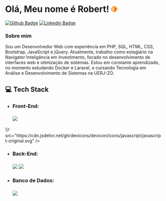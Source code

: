 # Olá, Meu nome é Robert! <img height="20px" width="20px"  src="https://github.com/snipe/awesome-emoji/blob/master/gaming/mario/Coin.gif" /> 
[![Github Badge](https://img.shields.io/badge/-Github-000?style=flat-square&logo=Github&logoColor=white&link=https://github.com/Gzuuiis)](https://github.com/Gzuuiis)
[![Linkedin Badge](https://img.shields.io/badge/-LinkedIn-blue?style=flat-square&logo=Linkedin&logoColor=white&link=https://www.linkedin.com/in/fagnerpsantos/)](https://www.linkedin.com/in/robertcostafer/)

### Sobre mim
Sou um Desenvolvedor Web com experiência em PHP, SQL, HTML, CSS, Bootstrap, JavaScript e jQuery. 
Atualmente, trabalho como estagiário na Navigator Inteligência em Investimento, focado no desenvolvimento de interfaces web e otimização de sistemas. Estou em constante aprendizado, no momento estudando Docker e Laravel, e cursando Tecnologia em Análise e Desenvolvimento de Sistemas na UERJ-ZO.



<h2>💻 Tech Stack</h2> 

- <h3> Front-End:        <h3> <img width="35" src="https://cdn.jsdelivr.net/gh/devicons/devicon/icons/html5/html5-plain-wordmark.svg" /> <!-- laravel icon by Free Icons (https://free-icons.github.io/free-icons/) -->
<svg xmlns="http://www.w3.org/2000/svg" height="1em" fill="currentColor" viewBox="0 0 512 512">
  <path
    d="M 503.5165692007797 116.7719298245614 Q 503.5165692007797 115.77387914230019 503.5165692007797 115.77387914230019 Q 503.5165692007797 115.77387914230019 503.5165692007797 114.77582846003898 Q 502.51851851851853 114.77582846003898 502.51851851851853 113.77777777777777 Q 502.51851851851853 113.77777777777777 501.5204678362573 112.77972709551656 Q 501.5204678362573 112.77972709551656 501.5204678362573 112.77972709551656 Q 501.5204678362573 112.77972709551656 501.5204678362573 112.77972709551656 Q 500.5224171539961 111.78167641325535 500.5224171539961 111.78167641325535 L 403.71150097465886 56.888888888888886 L 403.71150097465886 56.888888888888886 Q 399.719298245614 53.89473684210526 395.7270955165692 56.888888888888886 L 299.9142300194932 111.78167641325535 L 299.9142300194932 111.78167641325535 L 299.9142300194932 111.78167641325535 L 299.9142300194932 111.78167641325535 Q 299.9142300194932 111.78167641325535 298.916179337232 112.77972709551656 Q 298.916179337232 112.77972709551656 297.91812865497076 112.77972709551656 Q 297.91812865497076 113.77777777777777 297.91812865497076 113.77777777777777 Q 297.91812865497076 113.77777777777777 297.91812865497076 113.77777777777777 Q 296.9200779727096 114.77582846003898 296.9200779727096 114.77582846003898 Q 296.9200779727096 115.77387914230019 296.9200779727096 115.77387914230019 Q 296.9200779727096 115.77387914230019 296.9200779727096 115.77387914230019 Q 295.92202729044834 116.7719298245614 295.92202729044834 116.7719298245614 Q 295.92202729044834 117.7699805068226 295.92202729044834 118.76803118908381 L 295.92202729044834 223.5633528265107 L 295.92202729044834 223.5633528265107 L 216.07797270955166 269.4736842105263 L 216.07797270955166 269.4736842105263 L 216.07797270955166 63.875243664717345 L 216.07797270955166 63.875243664717345 Q 216.07797270955166 62.87719298245614 216.07797270955166 61.87914230019493 Q 216.07797270955166 61.87914230019493 215.07992202729045 61.87914230019493 Q 215.07992202729045 61.87914230019493 215.07992202729045 61.87914230019493 Q 215.07992202729045 60.88109161793372 215.07992202729045 59.88304093567251 Q 215.07992202729045 59.88304093567251 215.07992202729045 59.88304093567251 Q 214.08187134502924 59.88304093567251 214.08187134502924 59.88304093567251 Q 214.08187134502924 58.8849902534113 214.08187134502924 58.8849902534113 Q 213.08382066276803 57.886939571150094 213.08382066276803 57.886939571150094 Q 212.08576998050683 57.886939571150094 212.08576998050683 56.888888888888886 L 212.08576998050683 56.888888888888886 L 212.08576998050683 56.888888888888886 L 116.27290448343079 1.996101364522417 L 116.27290448343079 1.996101364522417 Q 112.28070175438596 0 108.28849902534112 1.996101364522417 L 11.477582846003898 56.888888888888886 L 11.477582846003898 56.888888888888886 L 11.477582846003898 56.888888888888886 L 11.477582846003898 56.888888888888886 Q 11.477582846003898 57.886939571150094 10.47953216374269 57.886939571150094 Q 10.47953216374269 57.886939571150094 10.47953216374269 58.8849902534113 Q 9.481481481481481 58.8849902534113 9.481481481481481 59.88304093567251 Q 9.481481481481481 59.88304093567251 9.481481481481481 59.88304093567251 Q 9.481481481481481 59.88304093567251 8.483430799220272 59.88304093567251 Q 8.483430799220272 60.88109161793372 8.483430799220272 61.87914230019493 Q 8.483430799220272 61.87914230019493 8.483430799220272 61.87914230019493 Q 7.485380116959064 62.87719298245614 7.485380116959064 63.875243664717345 L 7.485380116959064 393.23196881091616 L 7.485380116959064 393.23196881091616 Q 7.485380116959064 398.22222222222223 11.477582846003898 400.21832358674465 L 204.10136452241716 511.00194931773876 L 204.10136452241716 511.00194931773876 Q 204.10136452241716 511.00194931773876 205.09941520467837 511.00194931773876 Q 205.09941520467837 512 205.09941520467837 512 Q 206.09746588693957 512 206.09746588693957 512 Q 208.093567251462 512 210.0896686159844 512 Q 210.0896686159844 512 210.0896686159844 512 Q 210.0896686159844 512 210.0896686159844 512 Q 211.08771929824562 511.00194931773876 212.08576998050683 511.00194931773876 L 403.71150097465886 400.21832358674465 L 403.71150097465886 400.21832358674465 Q 407.7037037037037 398.22222222222223 407.7037037037037 393.23196881091616 L 407.7037037037037 288.4366471734893 L 407.7037037037037 288.4366471734893 L 500.5224171539961 235.5399610136452 L 500.5224171539961 235.5399610136452 Q 504.51461988304095 232.54580896686159 504.51461988304095 228.55360623781675 L 504.51461988304095 118.76803118908381 L 504.51461988304095 118.76803118908381 Q 504.51461988304095 117.7699805068226 503.5165692007797 116.7719298245614 L 503.5165692007797 116.7719298245614 Z M 112.28070175438596 17.964912280701753 L 112.28070175438596 17.964912280701753 L 112.28070175438596 17.964912280701753 L 112.28070175438596 17.964912280701753 L 192.12475633528265 63.875243664717345 L 192.12475633528265 63.875243664717345 L 112.28070175438596 110.78362573099415 L 112.28070175438596 110.78362573099415 L 31.43859649122807 63.875243664717345 L 112.28070175438596 17.964912280701753 Z M 200.10916179337232 77.84795321637426 L 200.10916179337232 279.4541910331384 L 200.10916179337232 77.84795321637426 L 200.10916179337232 279.4541910331384 L 153.20077972709552 305.4035087719298 L 153.20077972709552 305.4035087719298 L 120.26510721247563 325.364522417154 L 120.26510721247563 325.364522417154 L 120.26510721247563 124.75633528265107 L 120.26510721247563 124.75633528265107 L 166.17543859649123 97.80896686159844 L 200.10916179337232 77.84795321637426 Z M 200.10916179337232 490.0428849902534 L 23.4541910331384 389.2397660818713 L 200.10916179337232 490.0428849902534 L 23.4541910331384 389.2397660818713 L 23.4541910331384 77.84795321637426 L 23.4541910331384 77.84795321637426 L 57.38791423001949 97.80896686159844 L 57.38791423001949 97.80896686159844 L 104.29629629629629 124.75633528265107 L 104.29629629629629 124.75633528265107 L 104.29629629629629 339.3372319688109 L 104.29629629629629 339.3372319688109 Q 104.29629629629629 339.3372319688109 104.29629629629629 340.33528265107213 Q 104.29629629629629 340.33528265107213 104.29629629629629 341.3333333333333 L 104.29629629629629 341.3333333333333 L 104.29629629629629 341.3333333333333 Q 104.29629629629629 341.3333333333333 104.29629629629629 342.33138401559455 Q 104.29629629629629 342.33138401559455 105.2943469785575 343.32943469785573 L 105.2943469785575 343.32943469785573 L 105.2943469785575 343.32943469785573 Q 105.2943469785575 343.32943469785573 105.2943469785575 343.32943469785573 Q 106.29239766081871 344.32748538011697 106.29239766081871 344.32748538011697 L 106.29239766081871 344.32748538011697 L 106.29239766081871 344.32748538011697 Q 106.29239766081871 344.32748538011697 106.29239766081871 345.32553606237815 Q 107.29044834307992 345.32553606237815 107.29044834307992 345.32553606237815 Q 107.29044834307992 345.32553606237815 108.28849902534112 346.3235867446394 L 108.28849902534112 346.3235867446394 L 108.28849902534112 346.3235867446394 L 108.28849902534112 346.3235867446394 L 108.28849902534112 346.3235867446394 L 200.10916179337232 398.22222222222223 L 200.10916179337232 490.0428849902534 Z M 208.093567251462 384.2495126705653 L 128.2495126705653 339.3372319688109 L 208.093567251462 384.2495126705653 L 128.2495126705653 339.3372319688109 L 212.08576998050683 290.4327485380117 L 212.08576998050683 290.4327485380117 L 303.906432748538 237.53606237816763 L 303.906432748538 237.53606237816763 L 383.7504873294347 283.4463937621832 L 383.7504873294347 283.4463937621832 L 324.8654970760234 317.3801169590643 L 208.093567251462 384.2495126705653 Z M 391.73489278752436 388.24171539961014 L 216.07797270955166 490.0428849902534 L 391.73489278752436 388.24171539961014 L 216.07797270955166 490.0428849902534 L 216.07797270955166 398.22222222222223 L 216.07797270955166 398.22222222222223 L 346.82261208577 323.36842105263156 L 346.82261208577 323.36842105263156 L 391.73489278752436 297.41910331384014 L 391.73489278752436 388.24171539961014 Z M 391.73489278752436 269.4736842105263 L 358.7992202729045 250.51072124756334 L 391.73489278752436 269.4736842105263 L 358.7992202729045 250.51072124756334 L 311.8908382066277 223.5633528265107 L 311.8908382066277 223.5633528265107 L 311.8908382066277 132.74074074074073 L 311.8908382066277 132.74074074074073 L 345.82456140350877 151.7037037037037 L 345.82456140350877 151.7037037037037 L 391.73489278752436 178.65107212475633 L 391.73489278752436 269.4736842105263 Z M 399.719298245614 164.6783625730994 L 319.87524366471735 118.76803118908381 L 399.719298245614 164.6783625730994 L 319.87524366471735 118.76803118908381 L 399.719298245614 72.85769980506822 L 399.719298245614 72.85769980506822 L 480.56140350877195 118.76803118908381 L 399.719298245614 164.6783625730994 Z M 407.7037037037037 269.4736842105263 L 407.7037037037037 178.65107212475633 L 407.7037037037037 269.4736842105263 L 407.7037037037037 178.65107212475633 L 454.6120857699805 151.7037037037037 L 454.6120857699805 151.7037037037037 L 488.5458089668616 132.74074074074073 L 488.5458089668616 132.74074074074073 L 488.5458089668616 223.5633528265107 L 488.5458089668616 223.5633528265107 L 488.5458089668616 223.5633528265107 L 407.7037037037037 269.4736842105263 Z"
  />
</svg>src="https://cdn.jsdelivr.net/gh/devicons/devicon/icons/javascript/javascript-original.svg" /> 

- <h3> Back-End:        <h3>  <img width="40" src="https://cdn.jsdelivr.net/gh/devicons/devicon/icons/php/php-original.svg" /> <img width="40" src="https://cdn.jsdelivr.net/gh/devicons/devicon/icons/laravel/laravel-plain.svg" />
- <h3> Banco de Dados:  <h3>  <img width="35" src="https://cdn.jsdelivr.net/gh/devicons/devicon/icons/mysql/mysql-original.svg" />
          
          
          
